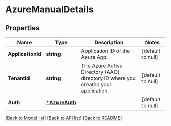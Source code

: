 # AzureManualDetails

## Properties
Name | Type | Description | Notes
------------ | ------------- | ------------- | -------------
**ApplicationId** | **string** | Application ID of the Azure App. | [default to null]
**TenantId** | **string** | The Azure Active Directory (AAD) directory ID where you created your application. | [default to null]
**Auth** | [***AzureAuth**](AzureAuth.md) |  | [default to null]

[[Back to Model list]](../README.md#documentation-for-models) [[Back to API list]](../README.md#documentation-for-api-endpoints) [[Back to README]](../README.md)

